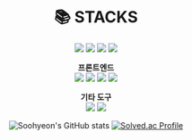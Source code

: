 <div align=center><h1>📚 STACKS</h1></div>

<div align=center> 


<img src="https://img.shields.io/badge/html5-E34F26?style=for-the-badge&logo=html5&logoColor=white"> 
<img src="https://img.shields.io/badge/css-1572B6?style=for-the-badge&logo=css3&logoColor=white"> 
<img src="https://img.shields.io/badge/javascript-F7DF1E?style=for-the-badge&logo=javascript&logoColor=black"> 
<img src="https://img.shields.io/badge/java-007396?style=for-the-badge&logo=java&logoColor=white"> 

**프론트엔드**  
<img src="https://img.shields.io/badge/react-61DAFB?style=for-the-badge&logo=react&logoColor=black"> 
<img src="https://img.shields.io/badge/recoil-000000?style=for-the-badge&logo=react&logoColor=white"> 
<img src="https://img.shields.io/badge/mui-007FFF?style=for-the-badge&logo=mui&logoColor=white"> 
<img src="https://img.shields.io/badge/bootstrap-7952B3?style=for-the-badge&logo=bootstrap&logoColor=white"> 

<!-- **백엔드**  
//<img src="https://img.shields.io/badge/node.js-339933?style=for-the-badge&logo=Node.js&logoColor=white"> 
//<img src="https://img.shields.io/badge/mysql-4479A1?style=for-the-badge&logo=mysql&logoColor=white"> 
-->

**기타 도구**  
<img src="https://img.shields.io/badge/git-F05032?style=for-the-badge&logo=git&logoColor=white"> 
<img src="https://img.shields.io/badge/jenkins-D24939?style=for-the-badge&logo=jenkins&logoColor=white"> 
<!--
**공부중**  
//<img src="https://img.shields.io/badge/typescript-3178C6?style=for-the-badge&logo=typescript&logoColor=white"> 
//<img src="https://img.shields.io/badge/next.js-000000?style=for-the-badge&logo=next.js&logoColor=white"> 
//<img src="https://img.shields.io/badge/springboot-6DB33F?style=for-the-badge&logo=spring&logoColor=white">
</div>
-->



![Soohyeon's GitHub stats](https://github-readme-stats.vercel.app/api?username=hojin535&show_icons=true&theme=radical)
[![Solved.ac Profile](http://mazassumnida.wtf/api/v2/generate_badge?boj=hojin535)](https://solved.ac/hojin535/)
